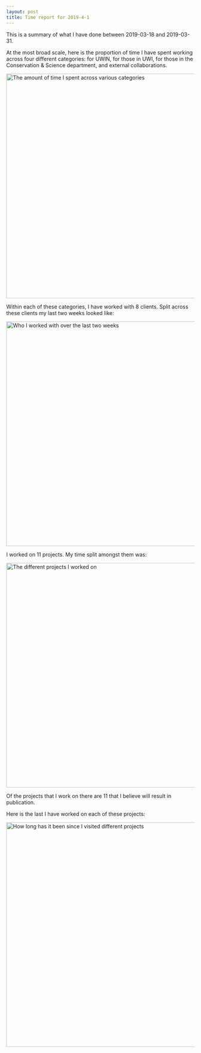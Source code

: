 ```yaml
---
layout: post
title: Time report for 2019-4-1
---
```



This is a summary of what I have done between 2019-03-18 and 2019-03-31.

At the most broad scale, here is the proportion of time I have spent working across four different categories: for UWIN, for those in UWI, for those in the Conservation & Science department, and external collaborations.

<img src='{{site.baseurl}}/images/2019-4-1_category_plot.jpg' alt='The amount of time I spent across various categories' width='600' height='600'>

Within each of these categories, I have worked with 8 clients. Split across these clients my last two weeks looked like:

<img src='{{site.baseurl}}/images/2019-4-1_client_plot.jpg' alt='Who I worked with over the last two weeks' width='600' height='600'>

I worked on 11 projects. My time split amongst them was:

<img src='{{site.baseurl}}/images/2019-4-1_project_plot.jpg' alt='The different projects I worked on' width='600' height='600'>

Of the projects that I work on there are 11 that I believe will result in publication.

Here is the last I have worked on each of these projects:

<img src='{{site.baseurl}}/images/2019-4-1_weeks_since.jpg' alt='How long has it been since I visited different projects' width='600' height='600'>

